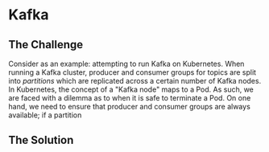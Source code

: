 # Kafka

## The Challenge
Consider as an example: attempting to run Kafka on Kubernetes. When running
a Kafka cluster, producer and consumer groups for topics are split into
_partitions_ which are replicated across a certain number of Kafka nodes. In
Kubernetes, the concept of a "Kafka node" maps to a Pod. As such, we are faced
with a dilemma as to when it is safe to terminate a Pod. On one hand, we need
to ensure that producer and consumer groups are always available; if a
partition 

## The Solution

